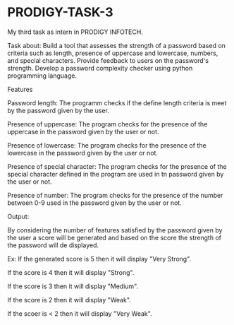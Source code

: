 # PRODIGY-TASK-3
My third task as intern in PRODIGY INFOTECH.

Task about: Build a tool that assesses the strength of a password based on criteria such as length, presence of uppercase and lowercase, numbers, and special characters. Provide feedback to users on the password's strength. Develop a password complexity checker using python programming language.

Features

Password length: The programm checks if the define length criteria is meet by the password given by the user.

Presence of uppercase: The program checks for the presence of the uppercase in the password given by the user or not.

Presence of lowercase: The program checks for the presence of the lowercase in the password given by the user or not.

Presence of special character: The program checks for the presence of the special character defined in the program are used in tn password given by the user or not.

Presence of number: The program checks for the presence of the number between 0-9 used in the password given by the user or not.

Output:

By considering the number of features satisfied by the password given by the user a score will be generated and based on the score the strength of the password will de displayed.

Ex: If the generated score is 5 then it will display "Very Strong".

If the score is 4 then it will display "Strong".

If the score is 3 then it will display "Medium".

If the score is 2 then it will display "Weak".

If the scoer is < 2 then it will display "Very Weak".
